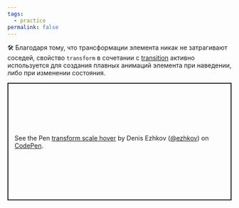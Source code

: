 ```yaml
---
tags:
  - practice
permalink: false
---
```


🛠 Благодаря тому, что трансформации элемента никак не затрагивают соседей, свойство `transform` в сочетании с [transition](/css/doka/transition) активно используется для создания плавных анимаций элемента при наведении, либо при изменении состояния.

<p class="codepen" data-height="265" data-theme-id="dark" data-default-tab="result" data-user="ezhkov" data-slug-hash="qBZzorM" style="height: 265px; box-sizing: border-box; display: flex; align-items: center; justify-content: center; border: 2px solid; margin: 1em 0; padding: 1em;" data-pen-title="transform scale hover">
  <span>See the Pen <a href="https://codepen.io/ezhkov/pen/qBZzorM">
  transform scale hover</a> by Denis Ezhkov (<a href="https://codepen.io/ezhkov">@ezhkov</a>)
  on <a href="https://codepen.io">CodePen</a>.</span>
</p>
<script async src="https://static.codepen.io/assets/embed/ei.js"></script>
